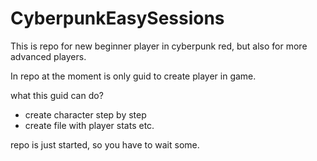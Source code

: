 # CyberpunkEasySessions

This is repo for new beginner player in cyberpunk red, but also for more advanced players.

In repo at the moment is only guid to create player in game.


what this guid can do?
  - create character step by step
  - create file with player stats etc.
  
repo is just started, so you have to wait some.
